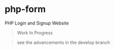 # php-form

PHP Login and Signup Website

> Work In Progress

> see the advancements in the develop branch
